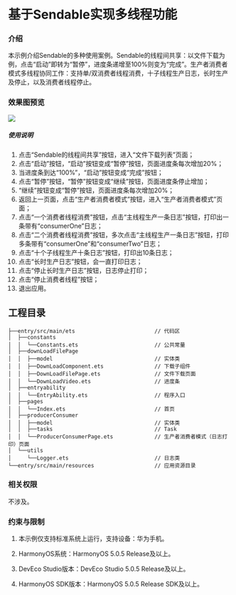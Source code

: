 # 基于Sendable实现多线程功能

### 介绍

本示例介绍Sendable的多种使用案例。Sendable的线程间共享：以文件下载为例，点击“启动”即转为“暂停”，进度条递增至100%则变为“完成”。生产者消费者模式多线程协同工作：支持单/双消费者线程消费，十子线程生产日志，长时生产及停止，以及消费者线程停止。

### 效果图预览

![](screenshots/device/UseSendable.gif)

##### 使用说明

1. 点击“Sendable的线程间共享”按钮，进入“文件下载列表”页面；
2. 点击“启动”按钮，“启动”按钮变成“暂停”按钮，页面进度条每次增加20%；
3. 当进度条到达“100%”，“启动”按钮变成“完成”按钮；
4. 点击“暂停”按钮，“暂停”按钮变成“继续”按钮，页面进度条停止增加；
5. “继续”按钮变成“暂停”按钮，页面进度条每次增加20%；
6. 返回上一页面，点击“生产者消费者模式”按钮，进入“生产者消费者模式”页面；
7. 点击“一个消费者线程消费”按钮，点击“主线程生产一条日志”按钮，打印出一条带有“consumerOne”日志；
8. 点击“二个消费者线程消费”按钮，多次点击“主线程生产一条日志”按钮，打印多条带有“consumerOne”和“consumerTwo”日志；
9. 点击“十个子线程生产十条日志”按钮，打印出10条日志；
10. 点击“长时生产日志”按钮，会一直打印日志；
11. 点击“停止长时生产日志”按钮，日志停止打印；
12. 点击“停止消费者线程”按钮；
13. 退出应用。

## 工程目录

```
├──entry/src/main/ets                         // 代码区
│  ├──constants
│  │  └──Constants.ets                        // 公共常量
│  ├──downLoadFilePage
│  │  ├──model                                // 实体类   
│  │  ├──DownLoadComponent.ets                // 下载子组件
│  │  ├──DownLoadFilePage.ets                 // 文件下载页面
│  │  └──DownLoadVideo.ets                    // 进度条
│  ├──entryability
│  │  └──EntryAbility.ets                     // 程序入口              
│  ├──pages
│  │  └──Index.ets                            // 首页     
│  ├──producerConsumer
│  │  ├──model                                // 实体类   
│  │  ├──tasks                                // Task
│  │  └──ProducerConsumerPage.ets             // 生产者消费者模式（日志打印）页面
│  └──utils
│     └──Logger.ets                           // 日志类
└──entry/src/main/resources                   // 应用资源目录
```

### 相关权限

不涉及。

### 约束与限制

1. 本示例仅支持标准系统上运行，支持设备：华为手机。

2. HarmonyOS系统：HarmonyOS 5.0.5 Release及以上。

3. DevEco Studio版本：DevEco Studio 5.0.5 Release及以上。

4. HarmonyOS SDK版本：HarmonyOS 5.0.5 Release SDK及以上。